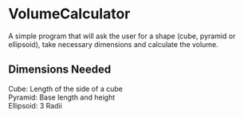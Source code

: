 # VolumeCalculator
A simple program that will ask the user for a shape (cube, pyramid or ellipsoid), take necessary dimensions and calculate the volume.
## Dimensions Needed
Cube: Length of the side of a cube <br />
Pyramid: Base length and height <br />
Ellipsoid: 3 Radii
